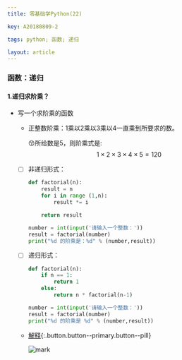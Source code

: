 ```yaml
---
title: 零基础学Python(22)

key: A20180809-2

tags: python; 函数; 递归

layout: article
---
```


### 函数：递归

<!--more-->

#### 1.递归求阶乘？

* 写一个求阶乘的函数

  * 正整数阶乘：1乘以2乘以3乘以4一直乘到所要求的数。

    :kissing_smiling_eyes:所给数是5，则阶乘式是:
    $$
    1 \times 2 \times 3 \times 4 \times 5 = 120
    $$

  * [ ] 非递归形式：

    ```python
    def factorial(n):
        result = n
        for i in range (1,n):
    	    result *= i
    
        return result
    
    number = int(input('请输入一个整数：'))
    result = factorial(number)
    print("%d 的阶乘是：%d" % (number,result))
    ```

  - [ ] 递归形式：

    ```python
    def factorial(n):
        if n == 1:
            return 1
        else:
            return n * factorial(n-1)
    
    number = int(input('请输入一个整数：'))
    result = factorial(number)
    print("%d 的阶乘是 %d" % (number,result))
    ```

  - [解释](#){:.button.button--primary.button--pill}

    ![mark](http://pdg2co4cr.bkt.clouddn.com/blog/180814/5Lk6mEc8jE.png?imageslim)
